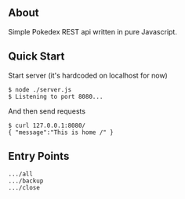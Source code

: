 ## About
Simple Pokedex REST api written in pure Javascript.

## Quick Start
Start server (it's hardcoded on localhost for now)
```console
$ node ./server.js
$ Listening to port 8080...
```
And then send requests
```console
$ curl 127.0.0.1:8080/
{ "message":"This is home /" }
```

## Entry Points
```console
.../all
.../backup
.../close
```
